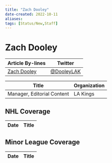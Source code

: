 ```yaml
---
title: "Zach Dooley"
date-created: 2022-10-11
aliases: 
tags: [Status/New,Staff]
---
```


# Zach Dooley

Article By-lines | Twitter
-|-
[Zach Dooley](https://lakingsinsider.com/author/zdooley/) | [@DooleyLAK](https://twitter.com/DooleyLAK)

Title | Organization 
--- | ---
Manager, Editorial Content | LA Kings



## NHL  Coverage
Date | Title
---|---



## Minor League Coverage
Date | Title
---|---



